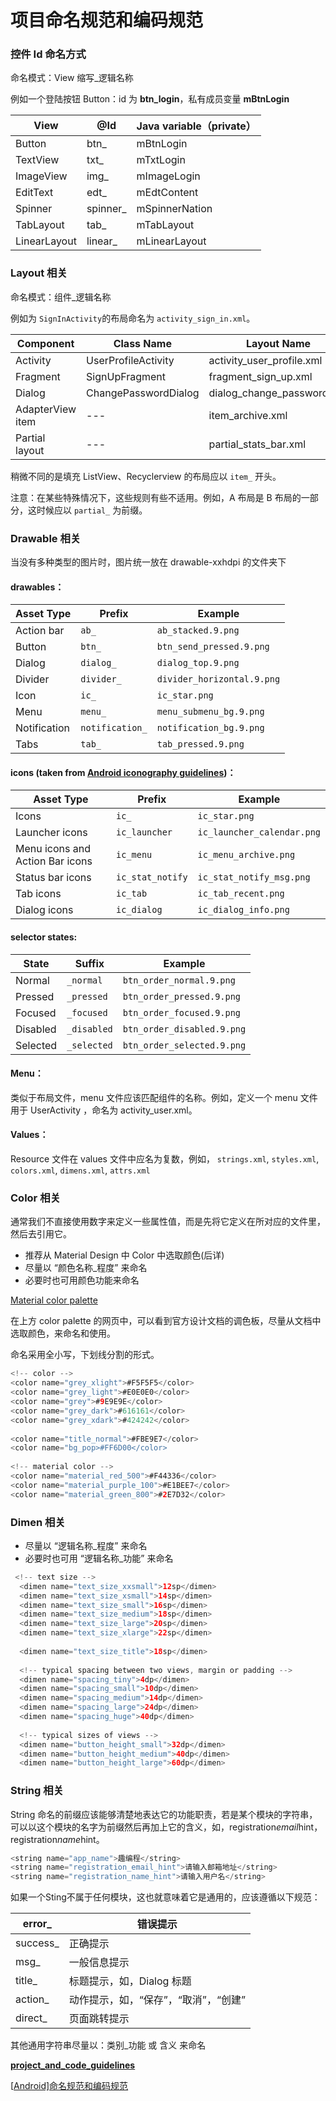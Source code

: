 # 项目命名规范和编码规范



### 控件 Id 命名方式

命名模式：View 缩写_逻辑名称

例如一个登陆按钮 Button：id 为 **btn_login**，私有成员变量 **mBtnLogin**

| View         | @Id      | Java variable（private） |
| ------------ | -------- | ---------------------- |
| Button       | btn_     | mBtnLogin              |
| TextView     | txt_     | mTxtLogin              |
| ImageView    | img_     | mImageLogin            |
| EditText     | edt_     | mEdtContent            |
| Spinner      | spinner_ | mSpinnerNation         |
| TabLayout    | tab_     | mTabLayout             |
| LinearLayout | linear_  | mLinearLayout          |

### Layout 相关

命名模式：组件_逻辑名称

例如为 `SignInActivity`的布局命名为  `activity_sign_in.xml`。

| Component        | Class Name           | Layout Name                |
| ---------------- | -------------------- | -------------------------- |
| Activity         | UserProfileActivity  | activity_user_profile.xml  |
| Fragment         | SignUpFragment       | fragment_sign_up.xml       |
| Dialog           | ChangePasswordDialog | dialog_change_password.xml |
| AdapterView item | ---                  | item_archive.xml           |
| Partial layout   | ---                  | partial_stats_bar.xml      |

稍微不同的是填充 ListView、Recyclerview 的布局应以 `item_` 开头。

注意：在某些特殊情况下，这些规则有些不适用。例如，A 布局是 B 布局的一部分，这时候应以  `partial_` 为前缀。

### Drawable 相关

当没有多种类型的图片时，图片统一放在 drawable-xxhdpi 的文件夹下

#### drawables：

| Asset Type   | Prefix          | Example                    |
| ------------ | --------------- | -------------------------- |
| Action bar   | `ab_`           | `ab_stacked.9.png`         |
| Button       | `btn_`          | `btn_send_pressed.9.png`   |
| Dialog       | `dialog_`       | `dialog_top.9.png`         |
| Divider      | `divider_`      | `divider_horizontal.9.png` |
| Icon         | `ic_`           | `ic_star.png`              |
| Menu         | `menu_`         | `menu_submenu_bg.9.png`    |
| Notification | `notification_` | `notification_bg.9.png`    |
| Tabs         | `tab_`          | `tab_pressed.9.png`        |

#### icons (taken from [Android iconography guidelines](http://developer.android.com/design/style/iconography.html))：

| Asset Type                      | Prefix           | Example                    |
| ------------------------------- | ---------------- | -------------------------- |
| Icons                           | `ic_`            | `ic_star.png`              |
| Launcher icons                  | `ic_launcher`    | `ic_launcher_calendar.png` |
| Menu icons and Action Bar icons | `ic_menu`        | `ic_menu_archive.png`      |
| Status bar icons                | `ic_stat_notify` | `ic_stat_notify_msg.png`   |
| Tab icons                       | `ic_tab`         | `ic_tab_recent.png`        |
| Dialog icons                    | `ic_dialog`      | `ic_dialog_info.png`       |

#### selector states:

| State    | Suffix      | Example                    |
| -------- | ----------- | -------------------------- |
| Normal   | `_normal`   | `btn_order_normal.9.png`   |
| Pressed  | `_pressed`  | `btn_order_pressed.9.png`  |
| Focused  | `_focused`  | `btn_order_focused.9.png`  |
| Disabled | `_disabled` | `btn_order_disabled.9.png` |
| Selected | `_selected` | `btn_order_selected.9.png` |

#### Menu：

类似于布局文件，menu 文件应该匹配组件的名称。例如，定义一个 menu 文件用于 UserActivity ，命名为 activity_user.xml。

#### Values：

Resource 文件在 values 文件中应名为复数，例如， `strings.xml`, `styles.xml`, `colors.xml`, `dimens.xml`, `attrs.xml`

### Color 相关

通常我们不直接使用数字来定义一些属性值，而是先将它定义在所对应的文件里，然后去引用它。

- 推荐从 Material Design 中 Color 中选取颜色(后详)
- 尽量以 “颜色名称_程度” 来命名
- 必要时也可用颜色功能来命名

[Material color palette](https://material.google.com/style/color.html#color-color-palette)

在上方 color palette 的网页中，可以看到官方设计文档的调色板，尽量从文档中选取颜色，来命名和使用。

命名采用全小写，下划线分割的形式。

```java
<!-- color -->
<color name="grey_xlight">#F5F5F5</color>
<color name="grey_light">#E0E0E0</color>
<color name="grey">#9E9E9E</color>
<color name="grey_dark">#616161</color>
<color name="grey_xdark">#424242</color>
 
<color name="title_normal">#FBE9E7</color>
<color name="bg_pop>#FF6D00</color>
 
<!-- material color -->
<color name="material_red_500">#F44336</color>
<color name="material_purple_100">#E1BEE7</color>
<color name="material_green_800">#2E7D32</color>
```

### Dimen 相关

- 尽量以 “逻辑名称_程度” 来命名
- 必要时也可用 “逻辑名称_功能” 来命名

```java
 <!-- text size -->
  <dimen name="text_size_xxsmall">12sp</dimen>
  <dimen name="text_size_xsmall">14sp</dimen>
  <dimen name="text_size_small">16sp</dimen>
  <dimen name="text_size_medium">18sp</dimen>
  <dimen name="text_size_large">20sp</dimen>
  <dimen name="text_size_xlarge">22sp</dimen>
 
  <dimen name="text_size_title">18sp</dimen>
 
  <!-- typical spacing between two views, margin or padding -->
  <dimen name="spacing_tiny">4dp</dimen>
  <dimen name="spacing_small">10dp</dimen>
  <dimen name="spacing_medium">14dp</dimen>
  <dimen name="spacing_large">24dp</dimen>
  <dimen name="spacing_huge">40dp</dimen>
 
  <!-- typical sizes of views -->
  <dimen name="button_height_small">32dp</dimen>
  <dimen name="button_height_medium">40dp</dimen>
  <dimen name="button_height_large">60dp</dimen>
```

### String 相关

String 命名的前缀应该能够清楚地表达它的功能职责，若是某个模块的字符串，可以以这个模块的名字为前缀然后再加上它的含义，如，registration*email*hint，registration*name*hint。

```java
<string name="app_name">趣编程</string>
<string name="registration_email_hint">请输入邮箱地址</string>
<string name="registration_name_hint">请输入用户名</string>
```

如果一个Sting不属于任何模块，这也就意味着它是通用的，应该遵循以下规范：

| error_   | 错误提示                  |
| -------- | --------------------- |
| success_ | 正确提示                  |
| msg_     | 一般信息提示                |
| title_   | 标题提示，如，Dialog 标题      |
| action_  | 动作提示，如，“保存”，“取消”，“创建” |
| direct_  | 页面跳转提示                |

其他通用字符串尽量以：类别_功能 或 含义 来命名



[**project_and_code_guidelines**](https://github.com/ribot/android-guidelines/blob/master/project_and_code_guidelines.md)

[[Android\]命名规范和编码规范](http://blog.qiji.tech/archives/10395)





























